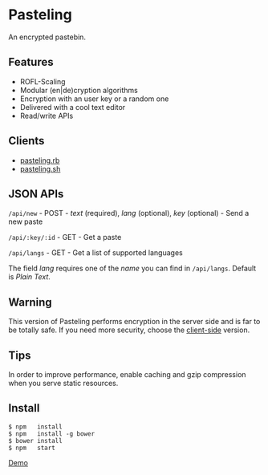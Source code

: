 Pasteling
=========
An encrypted pastebin.

Features
--------
- ROFL-Scaling
- Modular (en|de)cryption algorithms
- Encryption with an user key or a random one
- Delivered with a cool text editor
- Read/write APIs

Clients
-------
- [pasteling.rb](https://gist.github.com/RoxasShadow/9708419)
- [pasteling.sh](https://gist.github.com/Robertof/9717274)

JSON APIs
---------
`/api/new`      - POST - *text* (required), *lang* (optional), *key* (optional) - Send a new paste

`/api/:key/:id` - GET  - Get a paste

`/api/langs`    - GET  - Get a list of supported languages

The field *lang* requires one of the *name* you can find in `/api/langs`. Default is *Plain Text*.

Warning
-------
This version of Pasteling performs encryption in the server side and is far to be totally safe.
If you need more security, choose the [client-side](https://github.com/RoxasShadow/Pasteling/tree/client-side) version.

Tips
----
In order to improve performance, enable caching and gzip compression when you serve static resources.

Install
-------
```
$ npm   install
$ npm   install -g bower
$ bower install
$ npm   start
```

[Demo](http://pasteling.giovannicapuano.net)
